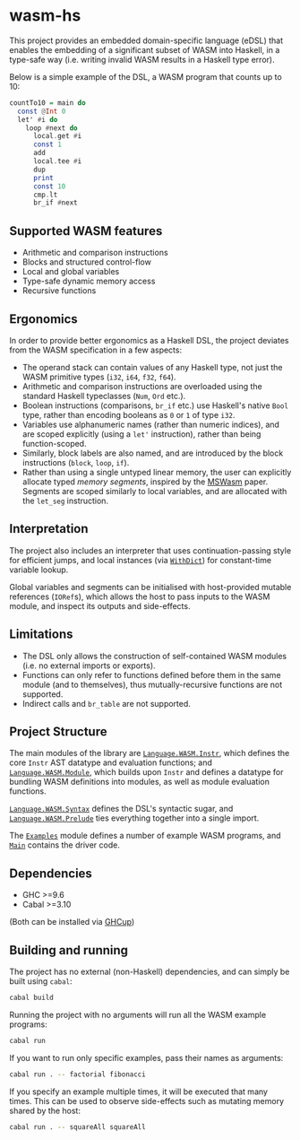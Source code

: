 # wasm-hs

This project provides an embedded domain-specific language (eDSL) that enables the embedding of a significant subset of WASM into Haskell, in a type-safe way (i.e. writing invalid WASM results in a Haskell type error).

Below is a simple example of the DSL, a WASM program that counts up to 10:

```haskell
countTo10 = main do
  const @Int 0
  let' #i do
    loop #next do
      local.get #i
      const 1
      add
      local.tee #i
      dup
      print
      const 10
      cmp.lt
      br_if #next
```

## Supported WASM features

* Arithmetic and comparison instructions
* Blocks and structured control-flow
* Local and global variables
* Type-safe dynamic memory access
* Recursive functions

## Ergonomics

In order to provide better ergonomics as a Haskell DSL, the project deviates from the WASM specification in a few aspects:

* The operand stack can contain values of any Haskell type, not just the WASM primitive types (`i32`, `i64`, `f32`, `f64`).
* Arithmetic and comparison instructions are overloaded using the standard Haskell typeclasses (`Num`, `Ord` etc.).
* Boolean instructions (comparisons, `br_if` etc.) use Haskell's native `Bool` type, rather than encoding booleans as `0` or `1` of type `i32`.
* Variables use alphanumeric names (rather than numeric indices), and are scoped explicitly (using a `let'` instruction), rather than being function-scoped.
* Similarly, block labels are also named, and are introduced by the block instructions (`block`, `loop`, `if`).
* Rather than using a single untyped linear memory, the user can explicitly allocate typed _memory segments_, inspired by the [MSWasm](https://dl.acm.org/doi/10.1145/3571208) paper. Segments are scoped similarly to local variables, and are allocated with the `let_seg` instruction.

## Interpretation

The project also includes an interpreter that uses continuation-passing style for efficient jumps, and local instances (via [`WithDict`](https://hackage.haskell.org/package/base/docs/GHC-Exts.html#t:WithDict)) for constant-time variable lookup.

Global variables and segments can be initialised with host-provided mutable references (`IORef`s), which allows the host to pass inputs to the WASM module, and inspect its outputs and side-effects.

## Limitations

* The DSL only allows the construction of self-contained WASM modules (i.e. no external imports or exports).
* Functions can only refer to functions defined before them in the same module (and to themselves), thus mutually-recursive functions are not supported.
* Indirect calls and `br_table` are not supported.

## Project Structure

The main modules of the library are [`Language.WASM.Instr`](src/Language/WASM/Instr.hs), which defines the core `Instr` AST datatype and evaluation functions; and [`Language.WASM.Module`](src/Language/WASM/Module.hs), which builds upon `Instr` and defines a datatype for bundling WASM definitions into modules, as well as module evaluation functions.

[`Language.WASM.Syntax`](src/Language/WASM/Syntax.hs) defines the DSL's syntactic sugar, and [`Language.WASM.Prelude`](src/Language/WASM/Prelude.hs) ties everything together into a single import.

The [`Examples`](app/Examples.hs) module defines a number of example WASM programs, and [`Main`](app/Main.hs) contains the driver code.

## Dependencies

* GHC >=9.6
* Cabal >=3.10

(Both can be installed via [GHCup](https://www.haskell.org/ghcup/))

## Building and running

The project has no external (non-Haskell) dependencies, and can simply be built using `cabal`:

```sh
cabal build
```

Running the project with no arguments will run all the WASM example programs:

```sh
cabal run
```

If you want to run only specific examples, pass their names as arguments:

```sh
cabal run . -- factorial fibonacci
```

If you specify an example multiple times, it will be executed that many times. This can be used to observe side-effects such as mutating memory shared by the host:

```sh
cabal run . -- squareAll squareAll
```
